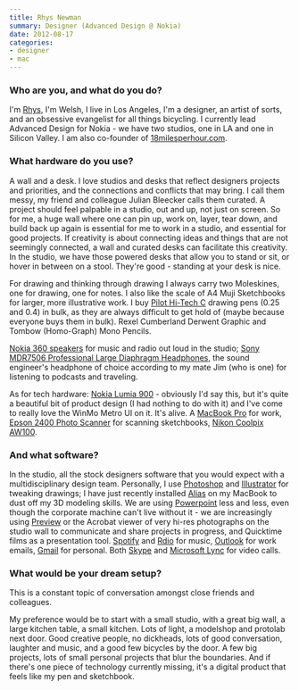 ```yaml
---
title: Rhys Newman
summary: Designer (Advanced Design @ Nokia)
date: 2012-08-17
categories:
- designer
- mac
---
```


### Who are you, and what do you do?

I'm [Rhys](http://rhysnewman.com/ "Rhys' website."), I'm Welsh, I live in Los Angeles, I'm a designer, an artist of sorts, and an obsessive evangelist for all things bicycling. I currently lead Advanced Design for Nokia - we have two studios, one in LA and one in Silicon Valley. I am also co-founder of [18milesperhour.com](http://18milesperhour.com/ "Rhys' biking website.").

### What hardware do you use?

A wall and a desk. I love studios and desks that reflect designers projects and priorities, and the connections and conflicts that may bring. I call them messy, my friend and colleague Julian Bleecker calls them curated. A project should feel palpable in a studio, out and up, not just on screen. So for me, a huge wall where one can pin up, work on, layer, tear down, and build back up again is essential for me to work in a studio, and essential for good projects. If creativity is about connecting ideas and things that are not seemingly connected, a wall and curated desks can facilitate this creativity. In the studio, we have those powered desks that allow you to stand or sit, or hover in between on a stool. They're good - standing at your desk is nice.

For drawing and thinking through drawing I always carry two Moleskines, one for drawing, one for notes. I also like the scale of A4 Muji Sketchbooks for larger, more illustrative work. I buy [Pilot Hi-Tech C][hi-tec-c] drawing pens (0.25 and 0.4) in bulk, as they are always difficult to get hold of (maybe because everyone buys them in bulk). Rexel Cumberland Derwent Graphic and Tombow (Homo-Graph) Mono Pencils.

[Nokia 360 speakers][play-360] for music and radio out loud in the studio; [Sony MDR7506 Professional Large Diaphragm Headphones][mdr-7506], the sound engineer's headphone of choice according to my mate Jim (who is one) for listening to podcasts and traveling.

As for tech hardware: [Nokia Lumia 900][lumia-900] - obviously I'd say this, but it's quite a beautiful bit of product design (I had nothing to do with it) and I've come to really love the WinMo Metro UI on it. It's alive. A [MacBook Pro][macbook-pro] for work, [Epson 2400 Photo Scanner][perfection-2400-photo] for scanning sketchbooks, [Nikon Coolpix AW100][coolpix-aw100].

### And what software?

In the studio, all the stock designers software that you would expect with a multidisciplinary design team. Personally, I use [Photoshop][] and [Illustrator][] for tweaking drawings; I have just recently installed [Alias][] on my MacBook to dust off my 3D modeling skills. We are using [Powerpoint][] less and less, even though the corporate machine can't live without it - we are increasingly using [Preview][] or the Acrobat viewer of very hi-res photographs on the studio wall to communicate and share projects in progress, and Quicktime films as a presentation tool. [Spotify][] and [Rdio][] for music, [Outlook][] for work emails, [Gmail][] for personal. Both [Skype][] and [Microsoft Lync][lync] for video calls.

### What would be your dream setup?

This is a constant topic of conversation amongst close friends and colleagues.

My preference would be to start with a small studio, with a great big wall, a large kitchen table, a small kitchen. Lots of light, a modelshop and protolab next door. Good creative people, no dickheads, lots of good conversation, laughter and music, and a good few bicycles by the door. A few big projects, lots of small personal projects that blur the boundaries. And if there's one piece of technology currently missing, it's a digital product that feels like my pen and sketchbook.

[alias]: http://web.archive.org/web/20221223231621/https://www.autodesk.com/products/alias-products/overview "2D and 3D design software."
[coolpix-aw100]: https://www.nikonusa.com/en/Nikon-Products/Product-Archive/Compact-Digital-Cameras/COOLPIX-AW100.html "A 16 megapixel rugged digital camera."
[gmail]: https://mail.google.com/mail/ "Web-based email."
[hi-tec-c]: https://www.amazon.com/Pilot-Hi-Tec-C-Gel-Basic-Colors/dp/B001GR4CQO "A pen."
[illustrator]: https://www.adobe.com/products/illustrator.html "A vector graphics editor."
[lumia-900]: http://web.archive.org/web/20140925213822/https://www.nokia.com/us-en/phones/phone/lumia900/ "A Windows Phone smartphone."
[lync]: https://en.wikipedia.org/wiki/Skype_for_Business "Chat software."
[macbook-pro]: https://www.apple.com/macbook-pro/ "A laptop."
[mdr-7506]: https://www.amazon.com/Sony-MDR7506-Professional-Diaphragm-Headphone/dp/B000AJIF4E "Studio-quality headphones."
[outlook]: https://products.office.com/en-us/outlook/email-and-calendar-software-microsoft-outlook "An email, calendar and contact software suite."
[perfection-2400-photo]: https://www.amazon.com/Epson-Perfection-2400-Photo-Scanner/dp/B00006AMSG "A photo scanner."
[photoshop]: https://www.adobe.com/products/photoshop.html "A bitmap image editor."
[play-360]: http://web.archive.org/web/20140725104631/http://www.nokia.com/global/products/accessory/md-50w/ "A set of wireless speakers."
[powerpoint]: https://products.office.com/en-us/powerpoint "Presentation software."
[preview]: https://en.wikipedia.org/wiki/Preview_(Mac_OS) "An image viewer included with Mac OS X."
[rdio]: http://web.archive.org/web/20151209115835/http://www.rdio.com:80/home/en-us/ "A music streaming service."
[skype]: https://www.skype.com/en/ "Voice and video chat software."
[spotify]: https://www.spotify.com/us/ "A music streaming service."
